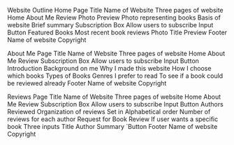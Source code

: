Website Outline
Home Page
Title
Name of Website
Three pages of website
Home
About Me
Review
Photo Preview
Photo representing books
Basis of website
Brief summary
Subscription Box
Allow users to subscribe
Input
Button
Featured Books
Most recent book reviews
Photo
Title
Preview
Footer
Name of website
Copyright
 
About Me Page
Title
Name of Website
Three pages of website
Home
About Me
Review
Subscription Box
Allow users to subscribe
Input
Button
Introduction
Background on me
Why I made this website
How I choose which books
Types of Books
Genres I prefer to read
To see if a book could be reviewed already
Footer
Name of website
Copyright
 
Reviews Page
Title
Name of Website
Three pages of website
Home
About Me
Review
Subscription Box
Allow users to subscribe
Input
Button
Authors Reviewed
Organization of reviews
Set in Alphabetical order
Number of reviews for each author
Request for Book Review
If user wants a specific book
Three inputs
Title
Author
Summary
`Button
Footer
Name of website
Copyright
 
 
 
